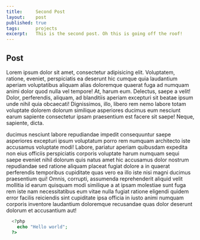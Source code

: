 ```yaml
---
title:     Second Post
layout:    post
published: true
tags:      projects
excerpt:   This is the second post. Oh this is going off the roof!
---
```

## Post

Lorem ipsum dolor sit amet, consectetur adipisicing elit. Voluptatem, ratione, eveniet, perspiciatis ea deserunt hic cumque quia laudantium aperiam voluptatibus aliquam alias doloremque quaerat fuga ad numquam animi dolor quod nulla vel tempore! At, harum eum. Delectus, saepe a velit! Dolor, perferendis, aliquam, ad blanditiis aperiam excepturi sit beatae ipsum unde nihil quia obcaecati! Dignissimos, illo, libero rem nemo labore totam voluptate dolorem dolorum similique asperiores ducimus eum nesciunt earum sapiente consectetur ipsam praesentium est facere sit saepe! Neque, sapiente, dicta.

ducimus nesciunt labore repudiandae impedit consequuntur saepe asperiores excepturi ipsum voluptatum porro rem numquam architecto iste accusamus voluptate modi! Labore, pariatur aperiam quibusdam expedita non eius officiis perspiciatis corporis voluptate harum numquam sequi saepe eveniet nihil dolorum quis natus amet hic accusamus dolor nostrum repudiandae sed ratione aliquam placeat fugiat dolore a in quaerat perferendis temporibus cupiditate quas vero ea illo iste nisi magni ducimus praesentium qui! Omnis, corrupti, assumenda reprehenderit aliquid velit mollitia id earum quisquam modi similique a at ipsam molestiae sunt fuga rem iste nam necessitatibus eum vitae nulla fugiat ratione eligendi quidem error facilis reiciendis sint cupiditate ipsa officia in iusto animi numquam corporis inventore laudantium doloremque recusandae quas dolor deserunt dolorum et accusantium aut!

```php
  <?php
    echo "Hello world";
  ?>
```
